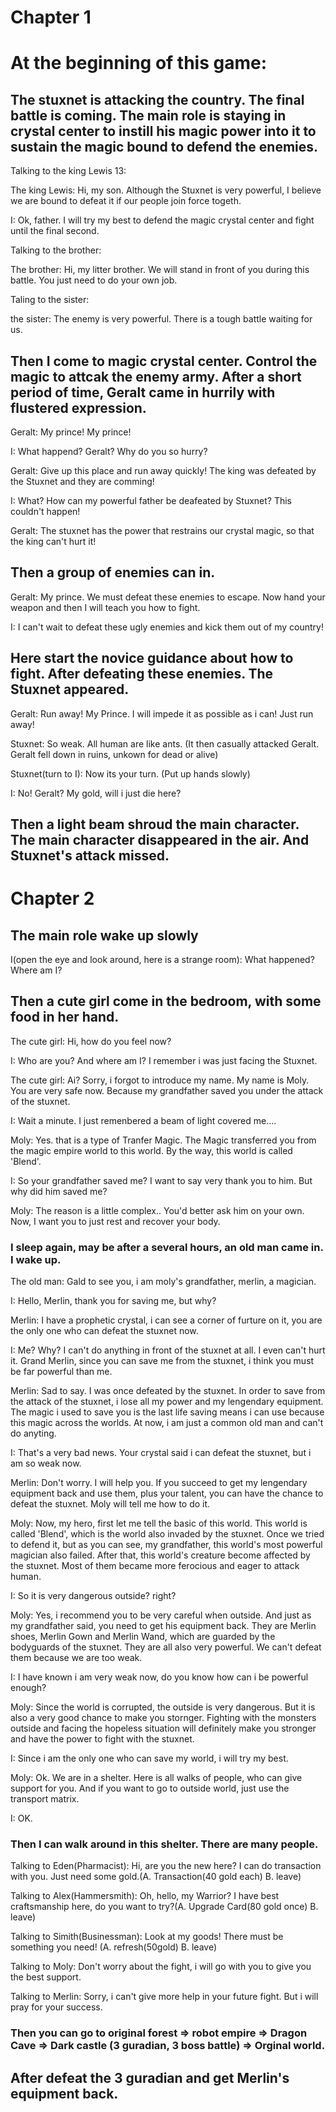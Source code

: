 # Chapter 1

# At the beginning of this game:

## The stuxnet is attacking the country. The final battle is coming. The main role is staying in crystal center to instill his magic power into it to sustain the magic bound to defend the enemies.

Talking to the king Lewis 13: 

The king Lewis: Hi, my son. Although the Stuxnet is very powerful, I believe we are bound to defeat it if our people join force togeth.

I: Ok, father. I will try my best to defend the magic crystal center and fight until the final second.

Talking to the brother:

The brother: Hi, my litter brother. We will stand in front of you during this battle. You just need to do your own job.

Taling to the sister:

the sister: The enemy is very powerful. There is a tough battle waiting for us.

## Then I come to magic crystal center. Control the magic to attcak the enemy army. After a short period of time, Geralt came in hurrily with flustered expression. 

Geralt: My prince! My prince!

I: What happend? Geralt? Why do you so hurry?

Geralt: Give up this place and run away quickly! The king was defeated by the Stuxnet and they are comming!

I: What? How can my powerful father be deafeated by Stuxnet? This couldn't happen!

Geralt: The stuxnet has the power that restrains our crystal magic, so that the king can't hurt it!

## Then a group of enemies can in. 

Geralt: My prince. We must defeat these enemies to escape. Now hand your weapon and then I will teach you how to fight.

I: I can't wait to defeat these ugly enemies and kick them out of my country!

## Here start the novice guidance about how to fight. After defeating these enemies. The Stuxnet appeared.

Geralt: Run away! My Prince. I will impede it as possible as i can! Just run away!

Stuxnet: So weak. All human are like ants. (It then casually attacked Geralt. Geralt fell down in ruins, unkown for dead or alive)

Stuxnet(turn to I): Now its your turn. (Put up hands slowly)

I: No! Geralt? My gold, will i just die here?

## Then a light beam shroud the main character. The main character disappeared in the air. And Stuxnet's attack missed.


# Chapter 2

## The main role wake up slowly

I(open the eye and look around, here is a strange room): What happened? Where am I?

## Then a cute girl come in the bedroom, with some food in her hand. 

The cute girl: Hi, how do you feel now? 

I: Who are you? And where am I? I remember i was just facing the Stuxnet.

The cute girl: Ai? Sorry, i forgot to introduce my name. My name is Moly. You are very safe now. Because my grandfather saved you under the attack of the stuxnet.

I: Wait a minute. I just remenbered a beam of light covered me....

Moly: Yes. that is a type of Tranfer Magic. The Magic transferred you from the magic empire world to this world. By the way, this world is called 'Blend'.

I: So your grandfather saved me? I want to say very thank you to him. But why did him saved me?

Moly: The reason is a little complex.. You'd better ask him on your own. Now, I want you to just rest and recover your body.

### I sleep again, may be after a several hours, an old man came in. I wake up.

The old man: Gald to see you, i am moly's grandfather, merlin, a magician.

I: Hello, Merlin, thank you for saving me, but why? 

Merlin: I have a prophetic crystal, i can see a corner of furture on it, you are the only one who can defeat the stuxnet now.

I: Me? Why? I can't do anything in front of the stuxnet at all. I even can't hurt it. Grand Merlin, since you can save me from the stuxnet, i think you must be far powerful than me.

Merlin: Sad to say. I was once defeated by the stuxnet. In order to save from the attack of the stuxnet, i lose all my power and my lengendary equipment. The magic i used to save you is the last life saving means i can use because this magic across the worlds. At now, i am just a common old man and can't do anyting.

I: That's a very bad news. Your crystal said i can defeat the stuxnet, but i am so weak now.

Merlin: Don't worry. I will help you. If you succeed to get my lengendary equipment back and use them, plus your talent, you can have the chance to defeat the stuxnet. Moly will tell me how to do it.

Moly: Now, my hero, first let me tell the basic of this world. This world is called 'Blend', which is the world also invaded by the stuxnet. Once we tried to defend it, but as you can see, my grandfather, this world's most powerful magician also failed. After that, this world's creature become affected by the stuxnet. Most of them became more ferocious and eager to attack human. 

I: So it is very dangerous outside? right? 

Moly: Yes, i recommend you to be very careful when outside. And just as my grandfather said, you need to get his equipment back. They are 
Merlin shoes, Merlin Gown and Merlin Wand, which are guarded by the bodyguards of the stuxnet. They are all also very powerful. We can't defeat them because we are too weak.

I: I have known i am very weak now, do you know how can i be powerful enough?

Moly: Since the world is corrupted, the outside is very dangerous. But it is also a very good chance to make you stornger. Fighting with the monsters outside and facing the hopeless situation will definitely make you stronger and have the power to fight with the stuxnet. 

I: Since i am the only one who can save my world, i will try my best. 

Moly: Ok. We are in a shelter. Here is all walks of people, who can give support for you. And if you want to go to outside world, just use the transport matrix. 

I: OK.

### Then I can walk around in this shelter. There are many people.

Talking to Eden(Pharmacist): Hi, are you the new here? I can do transaction with you. Just need some gold.(A. Transaction(40 gold each) B. leave)

Talking to Alex(Hammersmith): Oh, hello, my Warrior? I have best craftsmanship here, do you want to try?(A. Upgrade Card(80 gold once) B. leave)

Talking to Simith(Businessman): Look at my goods! There must be something you need! (A. refresh(50gold)   B. leave)

Talking to Moly: Don't worry about the fight, i will go with you to give you the best support.

Talking to Merlin: Sorry, i can't give more help in your future fight. But i will pray for your success.

### Then you can go to original forest => robot empire => Dragon Cave => Dark castle (3 guradian, 3 boss battle) => Orginal world.


## After defeat the 3 guradian and get Merlin's equipment back.
